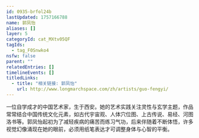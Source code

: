 ```yaml
---
id: 0935-brfol24b
lastUpdated: 1757166788
name: 郭凤怡
aliases: []
layer: 5
categoryId: cat_MXtv05QF
tagIds:
  - tag_F0Snwko4
nsfw: false
parent: ""
relatedEntries: []
timelineEvents: []
titledLinks:
  - title: "相关链接: 郭凤怡"
    url: http://www.longmarchspace.com/zh/artists/guo-fengyi/
---
```


一位自学成才的中国艺术家，生于西安。她的艺术实践关注灵性与玄学主题，作品常常结合中国传统文化元素，如古代宇宙观、人体穴位图、上古传说、易经、河图洛书等。郭凤怡起初为了减轻疾病的痛苦而练习气功，后来伴随着不断体悟，许多视觉幻像涌现在她的眼前，必须用纸笔表达才可调整身体与心智的平衡。